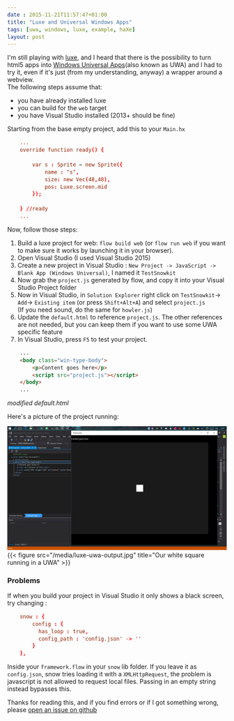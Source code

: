 ```yaml
---
date : 2015-11-21T11:57:47+01:00
title: "Luxe and Universal Windows Apps"
tags: [uwa, windows, luxe, example, haXe]
layout: post
---
```


I'm still playing with [luxe](http://luxeengine.com/), and I heard that there is the possibility to turn html5 apps into [Windows Universal Apps](https://msdn.microsoft.com/en-US/library/windows/apps/dn726767.aspx)(also known as UWA) and I had to try it, even if it's just (from my understanding, anyway) a wrapper around a webview.  
The following steps assume that:

- you have already installed luxe 
- you can build for the `web` target
- you have Visual Studio installed (2013+ should be fine)

Starting from the base empty project, add this to your `Main.hx`

``` conf
    ...
    override function ready() {

        var s : Sprite = new Sprite({
            name : "s",
            size: new Vec(48,48),
            pos: Luxe.screen.mid
        });

    } //ready
    ...
```

Now, follow those steps:

1. Build a luxe project for web: `flow build web`  (or `flow run web` if you want to make sure it works by launching it in your browser).
2. Open Visual Studio (I used Visual Studio 2015)
3. Create a new project in Visual Studio : `New Project -> JavaScript -> Blank App (Windows Universal)`, I named it `TestSnowkit`
4. Now grab the `project.js` generated by flow, and copy it into your Visual Studio Project folder
5. Now in Visual Studio, in `Solution Explorer` right click on `TestSnowkit`-> `Add`-> `Existing item`  (or press  `Shift+Alt+A`) and select `project.js`  
(If you need sound, do the same for `howler.js`)
6. Update the `default.html` to reference `project.js`. The other references are not needed, but you can keep them if you want to use some UWA specific feature
7. In Visual Studio, press `F5` to test your project.

``` html
    ...
    <body class="win-type-body">
        <p>Content goes here</p>
        <script src="project.js"></script>
    </body>
    ...
```

*modified default.html*

Here's a picture of the project running:

![Our white square running in a UWA](/media/luxe-uwa-output.jpg)
{{< figure src="/media/luxe-uwa-output.jpg" title="Our white square running in a UWA" >}}

### Problems

If when you build your project in Visual Studio it only shows a black screen, try changing :

``` conf
    snow : {
        config : {
          has_loop : true,
          config_path : 'config.json' -> ''
        }
    },
```

Inside your `framework.flow` in your `snow` lib folder.
If you leave it as `config.json`, snow tries loading it with a `XMLHttpRequest`, the problem is javascript is not allowed to request local files.
Passing in an empty string instead bypasses this.


Thanks for reading this, and if you find errors or if I got something wrong, please [open an issue on github](https://github.com/stisa/stisa.github.io)